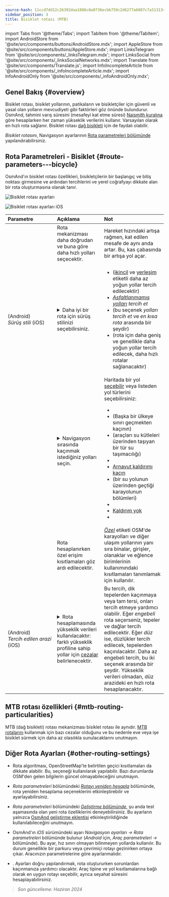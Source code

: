 ```yaml
---
source-hash: 11ccd7dd12c26392daa1886c0a0736ecbb759c2d6277a6807c7a313134cd6080
sidebar_position: 3
title: Bisiklet rotası (MTB)
---
```

import Tabs from '@theme/Tabs';
import TabItem from '@theme/TabItem';
import AndroidStore from '@site/src/components/buttons/AndroidStore.mdx';
import AppleStore from '@site/src/components/buttons/AppleStore.mdx';
import LinksTelegram from '@site/src/components/_linksTelegram.mdx';
import LinksSocial from '@site/src/components/_linksSocialNetworks.mdx';
import Translate from '@site/src/components/Translate.js';
import InfoIncompleteArticle from '@site/src/components/_infoIncompleteArticle.mdx';
import InfoAndroidOnly from '@site/src/components/_infoAndroidOnly.mdx';



## Genel Bakış {#overview}

Bisiklet rotası, bisiklet yollarının, patikaların ve bisikletçiler için güvenli ve yasal olan yolların mevcudiyeti gibi faktörleri göz önünde bulundurur. OsmAnd, tahmini varış süresini (mesafeyi kat etme süresi) [Naismith kuralına](https://en.wikipedia.org/wiki/Naismith%27s_rule#Scarf's_equivalence_between_distance_and_climb) göre hesaplarken her zaman yükseklik verilerini kullanır. Varsayılan olarak en hızlı rota sağlanır.
Bisiklet rotası [dağ bisikleti](#mtb-routing-particularities) için de faydalı olabilir.

*Bisiklet rotasını*, Navigasyon ayarlarının [Rota parametreleri bölümünde](../guidance/navigation-settings#route-parameters) yapılandırabilirsiniz.


## Rota Parametreleri - Bisiklet {#route-parameters---bicycle}

OsmAnd'ın bisiklet rotası özellikleri, bisikletçilerin bir başlangıç ve bitiş noktası girmesine ve ardından tercihlerini ve yerel coğrafyayı dikkate alan bir rota oluşturmasına olanak tanır.

<Tabs groupId="operating-systems">

<TabItem value="android" label="Android">

![Bisiklet rotası ayarları](@site/static/img/navigation/routing/cycling_routing_andr.png)

</TabItem>

<TabItem value="ios" label="iOS">

![Bisiklet rotası ayarları iOS](@site/static/img/navigation/routing/cycling_routing_ios.png)

</TabItem>

</Tabs>

| Parametre | Açıklama | Not |
|:------------|:---------------|:---------------|
|*<Translate android="true" ids="fast_route_mode"/>* | Rota mekanizması daha doğrudan ve buna göre daha hızlı yolları seçecektir. | Hareket hızındaki artışa rağmen, kat edilen mesafe de aynı anda artar. Bu, kas çabasında bir artışa yol açar. |
| *<Translate android="true" ids="routing_attr_driving_style_name"/>* (Android) *Sürüş&nbsp;stili* (iOS) | <details><summary> Daha iyi bir rota için sürüş stilinizi seçebilirsiniz. </summary> ![Sürüş stili bisiklet Android](@site/static/img/navigation/routing/style_cycling_andr.png) </details> | <ul><li> *<Translate android="true" ids="routing_attr_driving_style_safety_name"/>* ([ikincil](https://wiki.openstreetmap.org/wiki/Tag:highway%3Dsecondary) ve [yerleşim](https://wiki.openstreetmap.org/wiki/Tag:highway%3Dresidential) etiketli daha az yoğun yollar tercih edilecektir) </li><li> *[Asfaltlanmamış yolları](https://wiki.openstreetmap.org/wiki/Key:surface#Unpaved) tercih et* </li><li> *<Translate android="true" ids="routing_attr_driving_style_balance_name"/>* (bu seçenek *yolları tercih et* ve *en kısa rota* arasında bir şeydir) </li><li> *<Translate android="true" ids="routing_attr_driving_style_speed_name"/>* (rota için daha geniş ve genellikle daha yoğun yollar tercih edilecek, daha hızlı rotalar sağlanacaktır) </li></ul> |
| *<Translate android="true" ids="impassable_road"/>* | <details><summary> Navigasyon sırasında kaçınmak istediğiniz yolları seçin. </summary>![Yollardan kaçın Android](@site/static/img/navigation/routing/avoid_cycling_andr.png) </details> | Haritada bir yol [seçebilir](../../map/map-context-menu/#avoid-road) veya listeden yol türlerini seçebilirsiniz: <ul><li>[<Translate android="true" ids="routing_attr_avoid_unpaved_name"/>](https://wiki.openstreetmap.org/wiki/Key:surface)</li><li>[<Translate android="true" ids="routing_attr_avoid_borders_name"/>](https://wiki.openstreetmap.org/wiki/Tag:barrier%3Dborder_control) (Başka bir ülkeye sınırı geçmekten kaçının)</li><li>[<Translate android="true" ids="routing_attr_avoid_ferries_name"/>](https://wiki.openstreetmap.org/wiki/Ferries) (araçları su kütleleri üzerinden taşıyan bir tür su taşımacılığı)</li><li>[<Translate android="true" ids="routing_attr_avoid_stairs_name"/>](https://wiki.openstreetmap.org/wiki/Tag:highway%3Dsteps)</li><li>[Arnavut kaldırımı kaçın](https://wiki.openstreetmap.org/wiki/Tag:surface%3Dcobblestone)</li><li> [<Translate android="true" ids="routing_attr_avoid_fords_name"/>](https://wiki.openstreetmap.org/wiki/Tag:ford%3Dyes) (bir su yolunun üzerinden geçtiği karayolunun bölümleri) </li><li> [<Translate android="true" ids="routing_attr_avoid_tunnels_name"/>](https://wiki.openstreetmap.org/wiki/Key:tunnel) </li><li> [Kaldırım yok](https://wiki.openstreetmap.org/wiki/Tag:surface%3Dsett)</li><li> [<Translate android="true" ids="routing_attr_avoid_footways_name"/>](https://wiki.openstreetmap.org/wiki/Tag:highway%3Dfootway) </li></ul>|
| *<Translate android="true" ids="routing_attr_allow_private_name"/>* | Rota hesaplanırken özel erişim kısıtlamaları göz ardı edilecektir. | *[Özel](https://wiki.openstreetmap.org/wiki/Key:access)* etiketi OSM'de karayolları ve diğer ulaşım yollarının yanı sıra binalar, girişler, olanaklar ve eğlence birimlerinin kullanımındaki kısıtlamaları tanımlamak için kullanılır. |
|*<Translate android="true" ids="routing_attr_height_obstacles_name"/>* (Android) *Tercih&nbsp;edilen&nbsp;arazi* (iOS) | <details><summary> Rota hesaplamasında yükseklik verileri kullanılacaktır: farklı yükseklik profiline sahip yollar için [cezalar](../../../technical/osmand-file-formats/osmand-routing-xml.md#penalties-of-elevation-data) belirlenecektir. </summary> ![Yükseklik verilerini kullan Android](@site/static/img/navigation/routing/pedestrian_elevation_andr.png) </details> | Bu tercih, dik tepelerden kaçınmaya veya tam tersi, onları tercih etmeye yardımcı olabilir. Eğer *engebeli* rota seçerseniz, tepeler ve dağlar tercih edilecektir. Eğer *düz* ise, düzlükler tercih edilecek, tepelerden kaçınılacaktır. Daha az engebeli tercih, bu iki seçenek arasında bir şeydir. Yükseklik verileri olmadan, düz arazideki en hızlı rota hesaplanacaktır. |


## MTB rotası özellikleri {#mtb-routing-particularities}

MTB (dağ bisikleti) rotası mekanizması bisiklet rotası ile aynıdır. [MTB rotalarını](../../map/vector-maps.md#routes) kullanmak için bazı cezalar olduğunu ve bu nedenle eve veya işe bisiklet sürmek için daha az olasılıkla sunulacaklarını unutmayın.


## Diğer Rota Ayarları {#other-routing-settings}

- Rota algoritması, OpenStreetMap'te belirtilen geçici kısıtlamaları da dikkate alabilir. Bu, *[<Translate android="true" ids="temporary_conditional_routing"/>](../routing/osmand-routing.md#consider-temporary-limitations)* seçeneği kullanılarak yapılabilir. Bazı durumlarda OSM'den gelen bilgilerin güncel olmayabileceğini unutmayın.

- *Rota parametreleri* bölümündeki [*Rotayı yeniden hesapla*](../../navigation/guidance/navigation-settings.md#recalculate-route) bölümünde, rota yeniden hesaplama seçeneklerini etkinleştirebilir ve ayarlayabilirsiniz.

- *Rota parametreleri* bölümündeki [*Geliştirme bölümünde*](../guidance/navigation-settings.md#development-settings), şu anda test aşamasında olan yeni rota özelliklerini deneyebilirsiniz. Bu ayarların yalnızca [OsmAnd geliştirme eklentisi](../../plugins/development.md) etkinleştirildiğinde kullanılabileceğini unutmayın.

- OsmAnd'ın *iOS* sürümündeki *[<Translate ios="true" ids="road_speeds"/>](../guidance/navigation-settings.md#road-speeds)* ayarı *Navigasyon ayarları → Rota parametreleri* bölümünde bulunur (*Android* için, *Araç parametreleri → [<Translate android="true" ids="default_speed_setting_title"/>](../guidance/navigation-settings.md#default-speed--road-speeds)* bölümünde). Bu ayar, hız sınırı olmayan bilinmeyen yollarda kullanılır. Bu durum genellikle bir parkuru veya çevrimiçi rotayı gezinirken ortaya çıkar. Aracınızın parametrelerine göre ayarlanmalıdır.

- *[<Translate ios="true" ids="vehicle_parameters"/>](../guidance/navigation-settings.md#vehicle-parameters)*. Ayarları doğru yapılandırmak, rota oluştururken sorunlardan kaçınmanıza yardımcı olacaktır. Araç tipine ve yol kısıtlamalarına bağlı olarak en uygun rotayı seçebilir, ayrıca seyahat süresini hesaplayabilirsiniz.

> *Son güncelleme: Haziran 2024*
